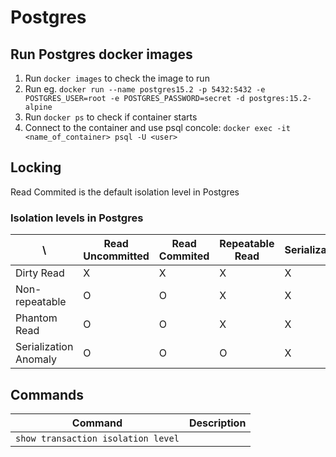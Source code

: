 # Postgres

## Run Postgres docker images

1. Run `docker images` to check the image to run
2. Run eg. `docker run --name postgres15.2 -p 5432:5432 -e POSTGRES_USER=root -e POSTGRES_PASSWORD=secret -d postgres:15.2-alpine`
3. Run `docker ps` to check if container starts
4. Connect to the container and use psql concole: `docker exec -it <name_of_container> psql -U <user>`

## Locking

Read Commited is the default isolation level in Postgres

### Isolation levels in Postgres

| \  | Read Uncommitted | Read Commited | Repeatable Read | Serializable |
| --------------------- | ------------ | --------------- | -------- | -- |
| Dirty Read            | X | X | X | X |
| Non-repeatable        | O | O | X | X |
| Phantom Read          | O | O | X | X |
| Serialization Anomaly | O | O | O | X |


## Commands

| Command | Description |
| ------- | ----------- |
| `show transaction isolation level` ||
